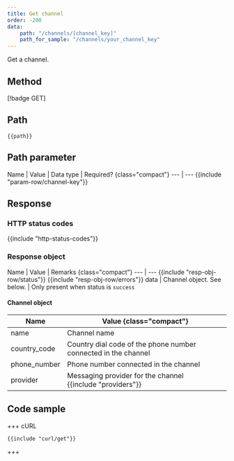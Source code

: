 ```yaml
---
title: Get channel
order: -200
data:
    path: "/channels/[channel_key]"
    path_for_sample: "/channels/your_channel_key"
---
```


Get a channel.

## Method

[!badge GET]

## Path

`{{path}}`

## Path parameter

Name | Value | Data type | Required? {class="compact"}
--- | ---
{{include "param-row/channel-key"}}

## Response

### HTTP status codes

{{include "http-status-codes"}}

### Response object

Name | Value | Remarks {class="compact"}
--- | ---
{{include "resp-obj-row/status"}}
{{include "resp-obj-row/errors"}}
data | Channel object. See below. | Only present when status is `success`

#### Channel object

Name | Value {class="compact"}
--- | ---
name | Channel name
country_code | Country dial code of the phone number connected in the channel
phone_number | Phone number connected in the channel
provider | Messaging provider for the channel <br />{{include "providers"}}

## Code sample

+++ cURL

```shell
{{include "curl/get"}}
```

+++
